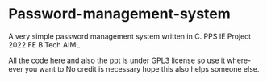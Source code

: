 # Password-management-system

A very simple password management system written in C. PPS IE Project 2022 FE B.Tech AIML

All the code here and also the ppt is under GPL3 license so use it where-ever you
want to No credit is necessary hope this also helps someone else.
